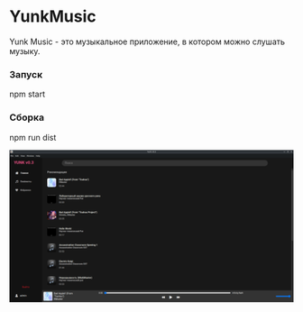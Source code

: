 # YunkMusic
Yunk Music - это музыкальное приложение, в котором можно слушать музыку.

### Запуск
npm start

### Сборка
npm run dist

![Главная страница](https://github.com/Explorer-art/YunkMusic/blob/main/images/home.png)